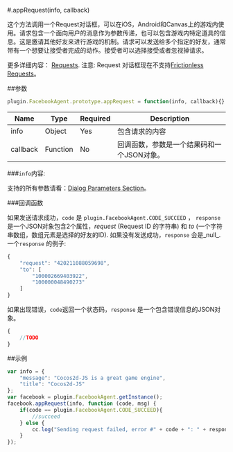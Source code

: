 #.appRequest(info, callback)

这个方法调用一个Request对话框，可以在iOS，Android和Canvas上的游戏内使用。请求包含一个面向用户的消息作为参数传递，也可以包含游戏内特定道具的信息。这是邀请其他好友来进行游戏的机制。请求可以发送给多个指定的好友，通常带有一个想要让接受者完成的动作。接受者可以选择接受或者忽视掉请求。

更多详细内容： [Requests](http://developers.facebook.com/docs/reference/dialogs/requests/).
注意: Request 对话框现在不支持[Frictionless Requests](http://developers.facebook.com/docs/games/requests/#frictionless-requests)。 

##参数

```javascript
plugin.FacebookAgent.prototype.appRequest = function(info, callback){}
```

|Name|Type|Required|Description|
|----|----|--------|-----------|
|info|Object|Yes|包含请求的内容|
|callback|Function|No|回调函数，参数是一个结果码和一个JSON对象。|

###`info`内容:

支持的所有参数请看：[Dialog Parameters Section](http://developers.facebook.com/docs/games/requests/#params)。

###回调函数

如果发送请求成功，`code` 是 `plugin.FacebookAgent.CODE_SUCCEED` ， `response` 是一个JSON对象包含2个属性，_request_ (Request ID 的字符串) 和 _to_ (一个字符串数组，数组元素是选择的好友的ID). 如果没有发送成功，`response` 会是_null_. 一个`response` 的例子:

```javascript
{
    "request": "420211088059698",
    "to": [
        "100002669403922",
        "100000048490273"
    ]
}
```

如果出现错误，`code`返回一个状态码，`response` 是一个包含错误信息的JSON对象。

```javascript
{
    //TODO
}
```

##示例

```javascript
var info = {
    "message": "Cocos2d-JS is a great game engine",
    "title": "Cocos2d-JS"
};
var facebook = plugin.FacebookAgent.getInstance();
facebook.appRequest(info, function (code, msg) {
    if(code == plugin.FacebookAgent.CODE_SUCCEED){
        //succeed
    } else {
        cc.log("Sending request failed, error #" + code + ": " + response);
    }
});
```

